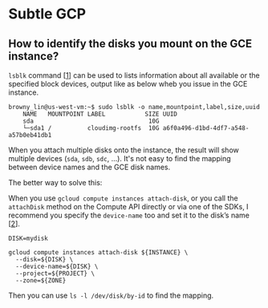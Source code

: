 
# Subtle GCP

## How to identify the disks you mount on the GCE instance?

`lsblk` command [[1](https://unix.stackexchange.com/a/108951/55714)] can be used to lists information about all available or the specified block devices, output like as below wheb you issue in the GCE instance.

```
browny_lin@us-west-vm:~$ sudo lsblk -o name,mountpoint,label,size,uuid
	NAME   MOUNTPOINT LABEL           SIZE UUID
	sda                                10G
	└─sda1 /          cloudimg-rootfs  10G a6f0a496-d1bd-4df7-a548-a57b0eb41db1
```

When you attach multiple disks onto the instance, the result will show multiple devices (`sda`, `sdb`, `sdc`, ...). It's not easy to find the mapping between device names and the GCE disk names.

The better way to solve this:

When you use `gcloud compute instances attach-disk`, or you call the `attachDisk` method on the Compute API directly or via one of the SDKs, I recommend you specify the `device-name` too and set it to the disk’s name [[2](https://unix.stackexchange.com/questions/14165/list-partition-labels-from-the-command-line)].

```
DISK=mydisk

gcloud compute instances attach-disk ${INSTANCE} \
  --disk=${DISK} \
  --device-name=${DISK} \
  --project=${PROJECT} \
  --zone=${ZONE}
```

Then you can use `ls -l /dev/disk/by-id` to find the mapping.

